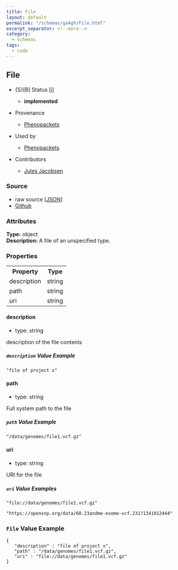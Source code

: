```yaml
---
title: File
layout: default
permalink: "/schemas/ga4gh/File.html"
excerpt_separator: <!--more-->
category:
  - schemas
tags:
  - code
---
```



## File

* {S}[B] Status  [[i]](https://schemablocks.org/about/sb-status-levels.html)
    - __implemented__

* Provenance  

    - [Phenopackets](https://github.com/phenopackets/phenopacket-schema/blob/master/docs/file.rst)  
* Used by  

    - [Phenopackets](https://github.com/phenopackets/phenopacket-schema/blob/master/docs/file.rst)  
* Contributors  

    - [Jules Jacobsen](https://orcid.org/0000-0002-3265-15918)  
<!--more-->

### Source

* raw source [[JSON](./File.json)]
* [Github](https://github.com/ga4gh-schemablocks/blocks/blob/master/schemas/ga4gh/v0.0.1/File.yaml)

### Attributes
  
__Type:__ object  
__Description:__ A file of an unspecified type.


### Properties

<table>
  <tr>
    <th>Property</th>
    <th>Type</th>
  </tr>
  <tr>
    <td>description</td>
    <td>string</td>
  </tr>
  <tr>
    <td>path</td>
    <td>string</td>
  </tr>
  <tr>
    <td>uri</td>
    <td>string</td>
  </tr>

</table>


#### description

* type: string

description of the file contents

##### `description` Value Example  

```
"file of project x"
```

#### path

* type: string

Full system path to the file

##### `path` Value Example  

```
"/data/genomes/file1.vcf.gz"
```

#### uri

* type: string

URI for the file

##### `uri` Value Examples  

```
"file://data/genomes/file1.vcf.gz"
```
```
"https://opensnp.org/data/60.23andme-exome-vcf.231?1341012444"
```


### `File` Value Example  

```
{
   "description" : "file of project x",
   "path" : "/data/genomes/file1.vcf.gz",
   "uri" : "file://data/genomes/file1.vcf.gz"
}
```


